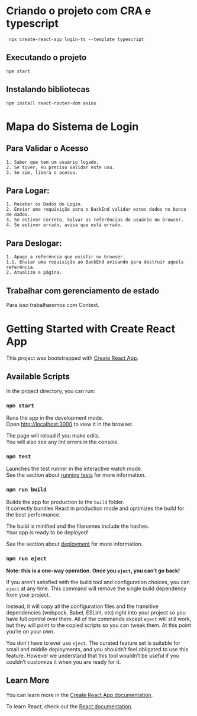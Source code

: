 # Criando o projeto com CRA e typescript
```
 npx create-react-app login-ts --template typescript
```
 ## Executando o projeto
 ```
 npm start
```
 ## Instalando bibliotecas
 ```
 npm install react-router-dom axios 
```
# Mapa do Sistema de Login
## Para Validar o Acesso
```
1. Saber que tem um usuário logado.
2. Se tiver, eu preciso Validar este usu.
3. Se sim, libera o acesso.
```
## Para Logar:
```
1. Receber os Dados do Login.
2. Enviar uma requisição para o BackEnd validar estes dados no banco de dados.
3. Se estiver Correto, Salvar as referências do usuário no browser.
4. Se estiver errado, avisa que está errado.
```
## Para Deslogar:
```
1. Apago a referência que existir no browser.
1.1. Enviar uma requisição ao BackEnd avisando para destruir aquela referência.
2. Atualizo a página.
```

## Trabalhar com gerenciamento de estado 
Para isso trabalharemos com Context.
# Getting Started with Create React App

This project was bootstrapped with [Create React App](https://github.com/facebook/create-react-app).

## Available Scripts

In the project directory, you can run:

### `npm start`

Runs the app in the development mode.\
Open [http://localhost:3000](http://localhost:3000) to view it in the browser.

The page will reload if you make edits.\
You will also see any lint errors in the console.

### `npm test`

Launches the test runner in the interactive watch mode.\
See the section about [running tests](https://facebook.github.io/create-react-app/docs/running-tests) for more information.

### `npm run build`

Builds the app for production to the `build` folder.\
It correctly bundles React in production mode and optimizes the build for the best performance.

The build is minified and the filenames include the hashes.\
Your app is ready to be deployed!

See the section about [deployment](https://facebook.github.io/create-react-app/docs/deployment) for more information.

### `npm run eject`

**Note: this is a one-way operation. Once you `eject`, you can’t go back!**

If you aren’t satisfied with the build tool and configuration choices, you can `eject` at any time. This command will remove the single build dependency from your project.

Instead, it will copy all the configuration files and the transitive dependencies (webpack, Babel, ESLint, etc) right into your project so you have full control over them. All of the commands except `eject` will still work, but they will point to the copied scripts so you can tweak them. At this point you’re on your own.

You don’t have to ever use `eject`. The curated feature set is suitable for small and middle deployments, and you shouldn’t feel obligated to use this feature. However we understand that this tool wouldn’t be useful if you couldn’t customize it when you are ready for it.

## Learn More

You can learn more in the [Create React App documentation](https://facebook.github.io/create-react-app/docs/getting-started).

To learn React, check out the [React documentation](https://reactjs.org/).

